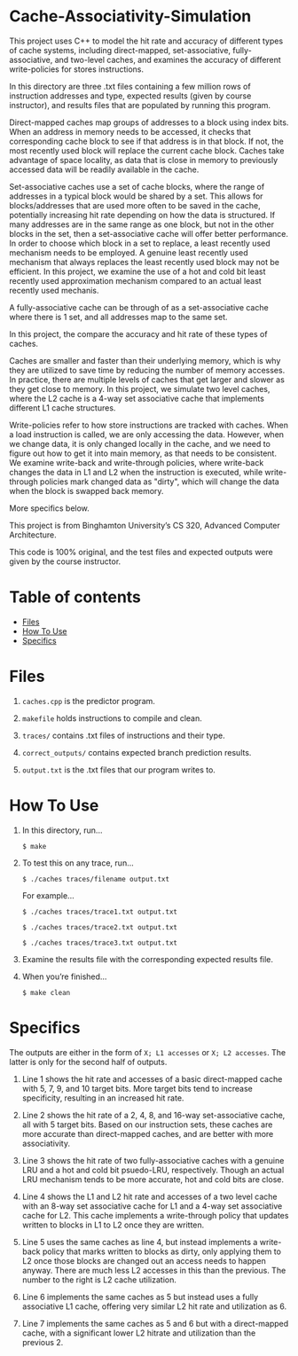 # Cache-Associativity-Simulation

This project uses C++ to model the hit rate and accuracy of different types of cache systems, including direct-mapped, set-associative, fully-associative, and two-level caches, and examines the accuracy of different write-policies for stores instructions. 

In this directory are three .txt files containing a few million rows of instruction addresses and type, expected results (given by course instructor), and results files that are populated by running this program. 

Direct-mapped caches map groups of addresses to a block using index bits. When an address in memory needs to be accessed, it checks that corresponding cache block to see if that address is in that block. If not, the most recently used block will replace the current cache block. Caches take advantage of space locality, as data that is close in memory to previously accessed data will be readily available in the cache. 

Set-associative caches use a set of cache blocks, where the range of addresses in a typical block would be shared by a set. This allows for blocks/addresses that are used more often to be saved in the cache, potentially increasing hit rate depending on how the data is structured. If many addresses are in the same range as one block, but not in the other blocks in the set, then a set-associative cache will offer better performance. In order to choose which block in a set to replace, a least recently used mechanism needs to be employed. A genuine least recently used mechanism that always replaces the least recently used block may not be efficient. In this project, we examine the use of a hot and cold bit least recently used approximation mechanism compared to an actual least recently used mechanis. 

A fully-associative cache can be through of as a set-associative cache where there is 1 set, and all addresses map to the same set. 

In this project, the compare the accuracy and hit rate of these types of caches. 

Caches are smaller and faster than their underlying memory, which is why they are utilized to save time by reducing the number of memory accesses. In practice, there are multiple levels of caches that get larger and slower as they get close to memory. In this project, we simulate two level caches, where the L2 cache is a 4-way set associative cache that implements different L1 cache structures. 

Write-policies refer to how store instructions are tracked with caches. When a load instruction is called, we are only accessing the data. However, when we change data, it is only changed locally in the cache, and we need to figure out how to get it into main memory, as that needs to be consistent. We examine write-back and write-through policies, where write-back changes the data in L1 and L2 when the instruction is executed, while write-through policies mark changed data as "dirty", which will change the data when the block is swapped back memory. 

More specifics below.

This project is from Binghamton University’s CS 320, Advanced Computer Architecture. 

This code is 100% original, and the test files and expected outputs were given by the course instructor. 

# Table of contents
- [Files](#files)
- [How To Use](#how-to-use)
- [Specifics](#specifics)

# Files
1. `caches.cpp` is the predictor program.

2. `makefile` holds instructions to compile and clean.

3. `traces/` contains .txt files of instructions and their type. 

4. `correct_outputs/` contains expected branch prediction results.

5. `output.txt` is the .txt files that our program writes to.

# How To Use

1. In this directory, run...
    ```
    $ make
    ```

2. To test this on any trace, run...
    ```
    $ ./caches traces/filename output.txt
    ```
    For example...
    ```
    $ ./caches traces/trace1.txt output.txt
    ```
    ```
    $ ./caches traces/trace2.txt output.txt
    ```
    ``` 
    $ ./caches traces/trace3.txt output.txt
    ```

3. Examine the results file with the corresponding expected results file.

4. When you’re finished…
    ```
    $ make clean
    ```

# Specifics

The outputs are either in the form of `X; L1 accesses` or `X; L2 accesses`. The latter is only for the second half of outputs. 

1. Line 1 shows the hit rate and accesses of a basic direct-mapped cache with 5, 7, 9, and 10 target bits. More target bits tend to increase specificity, resulting in an increased hit rate.

2. Line 2 shows the hit rate of a 2, 4, 8, and 16-way set-associative cache, all with 5 target bits. Based on our instruction sets, these caches are more accurate than direct-mapped caches, and are better with more associativity. 

3. Line 3 shows the hit rate of two fully-associative caches with a genuine LRU and a hot and cold bit psuedo-LRU, respectively. Though an actual LRU mechanism tends to be more accurate, hot and cold bits are close. 

4. Line 4 shows the L1 and L2 hit rate and accesses of a two level cache with an 8-way set associative cache for L1 and a 4-way set associative cache for L2. This cache implements a write-through policy that updates written to blocks in L1 to L2 once they are written. 

5. Line 5 uses the same caches as line 4, but instead implements a write-back policy that marks written to blocks as dirty, only applying them to L2 once those blocks are changed out an access needs to happen anyway. There are much less L2 accesses in this than the previous. The number to the right is L2 cache utilization. 

6. Line 6 implements the same caches as 5 but instead uses a fully associative L1 cache, offering very similar L2 hit rate and utilization as 6.

7. Line 7 implements the same caches as 5 and 6 but with a direct-mapped cache, with a significant lower L2 hitrate and utilization than the previous 2.